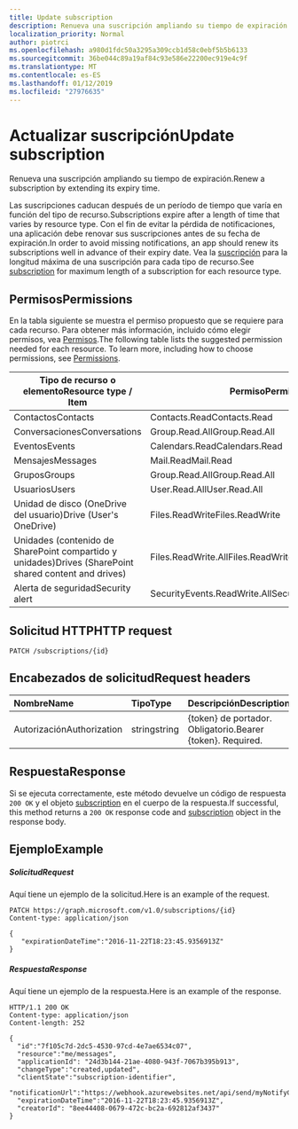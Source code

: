 ```yaml
---
title: Update subscription
description: Renueva una suscripción ampliando su tiempo de expiración.
localization_priority: Normal
author: piotrci
ms.openlocfilehash: a980d1fdc50a3295a309ccb1d58c0ebf5b5b6133
ms.sourcegitcommit: 36be044c89a19af84c93e586e22200ec919e4c9f
ms.translationtype: MT
ms.contentlocale: es-ES
ms.lasthandoff: 01/12/2019
ms.locfileid: "27976635"
---
```

# <a name="update-subscription"></a><span data-ttu-id="330d3-103">Actualizar suscripción</span><span class="sxs-lookup"><span data-stu-id="330d3-103">Update subscription</span></span>

<span data-ttu-id="330d3-104">Renueva una suscripción ampliando su tiempo de expiración.</span><span class="sxs-lookup"><span data-stu-id="330d3-104">Renew a subscription by extending its expiry time.</span></span>

<span data-ttu-id="330d3-105">Las suscripciones caducan después de un período de tiempo que varía en función del tipo de recurso.</span><span class="sxs-lookup"><span data-stu-id="330d3-105">Subscriptions expire after a length of time that varies by resource type.</span></span> <span data-ttu-id="330d3-106">Con el fin de evitar la pérdida de notificaciones, una aplicación debe renovar sus suscripciones antes de su fecha de expiración.</span><span class="sxs-lookup"><span data-stu-id="330d3-106">In order to avoid missing notifications, an app should renew its subscriptions well in advance of their expiry date.</span></span> <span data-ttu-id="330d3-107">Vea la [suscripción](../resources/subscription.md) para la longitud máxima de una suscripción para cada tipo de recurso.</span><span class="sxs-lookup"><span data-stu-id="330d3-107">See [subscription](../resources/subscription.md) for maximum length of a subscription for each resource type.</span></span>

## <a name="permissions"></a><span data-ttu-id="330d3-108">Permisos</span><span class="sxs-lookup"><span data-stu-id="330d3-108">Permissions</span></span>

<span data-ttu-id="330d3-p102">En la tabla siguiente se muestra el permiso propuesto que se requiere para cada recurso. Para obtener más información, incluido cómo elegir permisos, vea [Permisos](/graph/permissions-reference).</span><span class="sxs-lookup"><span data-stu-id="330d3-p102">The following table lists the suggested permission needed for each resource. To learn more, including how to choose permissions, see [Permissions](/graph/permissions-reference).</span></span>

| <span data-ttu-id="330d3-111">Tipo de recurso o elemento</span><span class="sxs-lookup"><span data-stu-id="330d3-111">Resource type / Item</span></span>        | <span data-ttu-id="330d3-112">Permiso</span><span class="sxs-lookup"><span data-stu-id="330d3-112">Permission</span></span>          |
|-----------------------------|---------------------|
| <span data-ttu-id="330d3-113">Contactos</span><span class="sxs-lookup"><span data-stu-id="330d3-113">Contacts</span></span>                    | <span data-ttu-id="330d3-114">Contacts.Read</span><span class="sxs-lookup"><span data-stu-id="330d3-114">Contacts.Read</span></span>       |
| <span data-ttu-id="330d3-115">Conversaciones</span><span class="sxs-lookup"><span data-stu-id="330d3-115">Conversations</span></span>               | <span data-ttu-id="330d3-116">Group.Read.All</span><span class="sxs-lookup"><span data-stu-id="330d3-116">Group.Read.All</span></span>      |
| <span data-ttu-id="330d3-117">Eventos</span><span class="sxs-lookup"><span data-stu-id="330d3-117">Events</span></span>                      | <span data-ttu-id="330d3-118">Calendars.Read</span><span class="sxs-lookup"><span data-stu-id="330d3-118">Calendars.Read</span></span>      |
| <span data-ttu-id="330d3-119">Mensajes</span><span class="sxs-lookup"><span data-stu-id="330d3-119">Messages</span></span>                    | <span data-ttu-id="330d3-120">Mail.Read</span><span class="sxs-lookup"><span data-stu-id="330d3-120">Mail.Read</span></span>           |
| <span data-ttu-id="330d3-121">Grupos</span><span class="sxs-lookup"><span data-stu-id="330d3-121">Groups</span></span>                      | <span data-ttu-id="330d3-122">Group.Read.All</span><span class="sxs-lookup"><span data-stu-id="330d3-122">Group.Read.All</span></span>      |
| <span data-ttu-id="330d3-123">Usuarios</span><span class="sxs-lookup"><span data-stu-id="330d3-123">Users</span></span>                       | <span data-ttu-id="330d3-124">User.Read.All</span><span class="sxs-lookup"><span data-stu-id="330d3-124">User.Read.All</span></span>       |
| <span data-ttu-id="330d3-125">Unidad de disco (OneDrive del usuario)</span><span class="sxs-lookup"><span data-stu-id="330d3-125">Drive  (User's OneDrive)</span></span>    | <span data-ttu-id="330d3-126">Files.ReadWrite</span><span class="sxs-lookup"><span data-stu-id="330d3-126">Files.ReadWrite</span></span>     |
| <span data-ttu-id="330d3-127">Unidades (contenido de SharePoint compartido y unidades)</span><span class="sxs-lookup"><span data-stu-id="330d3-127">Drives (SharePoint shared content and drives)</span></span> | <span data-ttu-id="330d3-128">Files.ReadWrite.All</span><span class="sxs-lookup"><span data-stu-id="330d3-128">Files.ReadWrite.All</span></span> |
|<span data-ttu-id="330d3-129">Alerta de seguridad</span><span class="sxs-lookup"><span data-stu-id="330d3-129">Security alert</span></span>| <span data-ttu-id="330d3-130">SecurityEvents.ReadWrite.All</span><span class="sxs-lookup"><span data-stu-id="330d3-130">SecurityEvents.ReadWrite.All</span></span> |

## <a name="http-request"></a><span data-ttu-id="330d3-131">Solicitud HTTP</span><span class="sxs-lookup"><span data-stu-id="330d3-131">HTTP request</span></span>

<!-- { "blockType": "ignored" } -->

```http
PATCH /subscriptions/{id}
```

## <a name="request-headers"></a><span data-ttu-id="330d3-132">Encabezados de solicitud</span><span class="sxs-lookup"><span data-stu-id="330d3-132">Request headers</span></span>

| <span data-ttu-id="330d3-133">Nombre</span><span class="sxs-lookup"><span data-stu-id="330d3-133">Name</span></span>       | <span data-ttu-id="330d3-134">Tipo</span><span class="sxs-lookup"><span data-stu-id="330d3-134">Type</span></span> | <span data-ttu-id="330d3-135">Descripción</span><span class="sxs-lookup"><span data-stu-id="330d3-135">Description</span></span>|
|:-----------|:------|:----------|
| <span data-ttu-id="330d3-136">Autorización</span><span class="sxs-lookup"><span data-stu-id="330d3-136">Authorization</span></span>  | <span data-ttu-id="330d3-137">string</span><span class="sxs-lookup"><span data-stu-id="330d3-137">string</span></span>  | <span data-ttu-id="330d3-p103">{token} de portador. Obligatorio.</span><span class="sxs-lookup"><span data-stu-id="330d3-p103">Bearer {token}. Required.</span></span> |

## <a name="response"></a><span data-ttu-id="330d3-140">Respuesta</span><span class="sxs-lookup"><span data-stu-id="330d3-140">Response</span></span>

<span data-ttu-id="330d3-141">Si se ejecuta correctamente, este método devuelve un código de respuesta `200 OK` y el objeto [subscription](../resources/subscription.md) en el cuerpo de la respuesta.</span><span class="sxs-lookup"><span data-stu-id="330d3-141">If successful, this method returns a `200 OK` response code and [subscription](../resources/subscription.md) object in the response body.</span></span>

## <a name="example"></a><span data-ttu-id="330d3-142">Ejemplo</span><span class="sxs-lookup"><span data-stu-id="330d3-142">Example</span></span>

##### <a name="request"></a><span data-ttu-id="330d3-143">Solicitud</span><span class="sxs-lookup"><span data-stu-id="330d3-143">Request</span></span>

<span data-ttu-id="330d3-144">Aquí tiene un ejemplo de la solicitud.</span><span class="sxs-lookup"><span data-stu-id="330d3-144">Here is an example of the request.</span></span>
<!-- {
  "blockType": "request",
  "name": "update_subscription"
}-->

```http
PATCH https://graph.microsoft.com/v1.0/subscriptions/{id}
Content-type: application/json

{
   "expirationDateTime":"2016-11-22T18:23:45.9356913Z"
}
```

##### <a name="response"></a><span data-ttu-id="330d3-145">Respuesta</span><span class="sxs-lookup"><span data-stu-id="330d3-145">Response</span></span>

<span data-ttu-id="330d3-146">Aquí tiene un ejemplo de la respuesta.</span><span class="sxs-lookup"><span data-stu-id="330d3-146">Here is an example of the response.</span></span>
<!-- {
  "blockType": "response",
  "truncated": false,
  "@odata.type": "microsoft.graph.subscription"
} -->

```http
HTTP/1.1 200 OK
Content-type: application/json
Content-length: 252

{
  "id":"7f105c7d-2dc5-4530-97cd-4e7ae6534c07",
  "resource":"me/messages",
  "applicationId": "24d3b144-21ae-4080-943f-7067b395b913",
  "changeType":"created,updated",
  "clientState":"subscription-identifier",
  "notificationUrl":"https://webhook.azurewebsites.net/api/send/myNotifyClient",
  "expirationDateTime":"2016-11-22T18:23:45.9356913Z",
  "creatorId": "8ee44408-0679-472c-bc2a-692812af3437"
}
```

<!-- {
  "type": "#page.annotation",
  "description": "Update subscription",
  "keywords": "",
  "section": "documentation",
  "tocPath": ""
}-->
